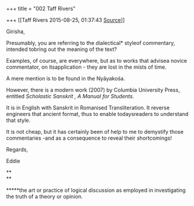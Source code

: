 +++
title = "002 Taff Rivers"

+++
[[Taff Rivers	2015-08-25, 01:37:43 [Source](https://groups.google.com/g/samskrita/c/hmaXNgUoPZ0)]]



Girisha,

  

 Presumably, you are referring to the dialectical\* styleof commentary, intended tobring out the meaning of the text?

  

Examples, of course, are everywhere, but as to works that advisea novice commentator, on itsapplication - they are lost in the mists of time.

  

A mere mention is to be found in the Nyāyakośa.

  

However, there is a modern work (2007) by Columbia University Press, entitled *Scholastic Sanskrit , A Manual for Students*.

  

It is in English with Sanskrit in Romanised Transliteration. It reverse engineers that ancient format, thus to enable todaysreaders to understand that style.

It is not cheap, but it has certainly been of help to me to demystify those commentaries -and as a consequence to reveal their shortcomings!

  

Regards,

  

 Eddie

**  
**

**\***the art or practice of logical discussion as employed in investigating the truth of a theory or opinion.

  

